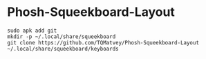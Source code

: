 # Phosh-Squeekboard-Layout

```
sudo apk add git
mkdir -p ~/.local/share/squeekboard
git clone https://github.com/TQMatvey/Phosh-Squeekboard-Layout ~/.local/share/squeekboard/keyboards
```
